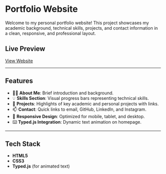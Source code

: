 # Portfolio Website

Welcome to my personal portfolio website! This project showcases my academic background, technical skills, projects, and contact information in a clean, responsive, and professional layout.

## Live Preview

 [View Website](https://priyanshu-verma87.github.io/Personal_Portfolio/)  

---

## Features

- 🧑‍💻 **About Me**: Brief introduction and background.
- 💡 **Skills Section**: Visual progress bars representing technical skills.
- 📂 **Projects**: Highlights of key academic and personal projects with links.
- 📫 **Contact**: Quick links to email, GitHub, LinkedIn, and Instagram.
- 📱 **Responsive Design**: Optimized for mobile, tablet, and desktop.
- ⌨️ **Typed.js Integration**: Dynamic text animation on homepage.

---

## Tech Stack

- **HTML5**
- **CSS3**
- **Typed.js** (for animated text)

